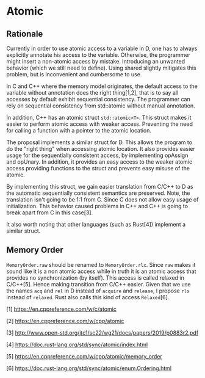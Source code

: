 # Atomic

## Rationale

Currently in order to use atomic access to a variable in D, one has to always explicitly annotate his access to the variable.
Otherwise, the programmer might insert a non-atomic access by mistake.
Introducing an unwanted behavior (which we still need to define).
Using shared slightly mitigates this problem, but is inconvenient and cumbersome to use.

In C and C++ where the memory model originates, the default access to the variable without annotation does the right thing[1,2], that is to say all accesses by default exhibit sequential consistency.
The programmer can rely on sequential consistency from std::atomic without manual annotation.

In addition, C++ has an atomic struct `std::atomic<T>`.
This struct makes it easier to perform atomic access with weaker access.
Preventing the need for calling  a function with a pointer to the atomic location.

The proposal implements a similar struct for D.
This allows the program to do the "right thing" when accessing atomic location.
It also provides easier usage for the sequentially consistent access, by implementing opAssign and opUnary.
In addition, it provides an easy access to the weaker atomic access providing functions to the struct and prevents easy misuse of the atomic.

By implementing this struct, we gain easier translation from C/C++ to D as the automatic sequentially consistent semantics are preserved.
Note, the translation isn't going to be 1:1 from C.
Since C does not allow easy usage of initialization. 
This behavior caused problems in C++ and C++ is going to break apart from C in this case[3].

It also worth noting that other languages (such as Rust[4]) implement a similar struct.


## Memory Order
`MemoryOrder.raw` should be renamed to `MemoryOrder.rlx`. 
Since `raw` makes it sound like it is a non atomic access while in truth it is an atomic access that provides no synchronization (by itself). 
This access is called relaxed in C/C++[5].
Hence making transition from C/C++ easier.
Given that we use the names `acq` and `rel` in D instead of `acquire` and `release`, I propose `rlx` instead of `relaxed`.
Rust also calls this kind of access `Relaxed`[6].


[1] https://en.cppreference.com/w/c/atomic
  
[2] https://en.cppreference.com/w/cpp/atomic
  
[3] http://www.open-std.org/jtc1/sc22/wg21/docs/papers/2019/p0883r2.pdf
  
[4] https://doc.rust-lang.org/std/sync/atomic/index.html
  
[5] https://en.cppreference.com/w/cpp/atomic/memory_order
  
[6] https://doc.rust-lang.org/std/sync/atomic/enum.Ordering.html
